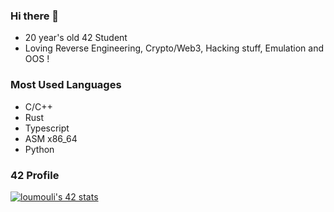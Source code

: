 ### Hi there 👋
- 20 year's old 42 Student
- Loving Reverse Engineering, Crypto/Web3, Hacking stuff, Emulation and OOS !
### Most Used Languages
- C/C++
- Rust
- Typescript
- ASM x86_64
- Python
### 42 Profile
[![loumouli's 42 stats](https://badge42.coday.fr/api/v2/cls8u70jn1039901p40yzd31mk/stats?cursusId=21&coalitionId=45)](https://github.com/Coday-meric/badge42)
<!-- ![Top Langs](https://github-readme-stats.vercel.app/api/top-langs/?username=moulin-louis&layout=compact) -->
<!--
**moulin-louis/moulin-louis** is a ✨ _special_ ✨ repository because its `README.md` (this file) appears on your GitHub profile.

Here are some ideas to get you started:

- 🔭 I’m currently working on ...
- 🌱 I’m currently learning ...
- 👯 I’m looking to collaborate on ...
- 🤔 I’m looking for help with ...
- 💬 Ask me about ...
- 📫 How to reach me: ...
- 😄 Pronouns: ...
- ⚡ Fun fact: ...
-->
